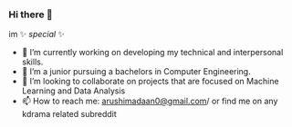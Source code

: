 ### Hi there 👋

im ✨ _special_ ✨ 

- 🔭 I’m currently working on developing my technical and interpersonal skills.
- 🌱 I’m a junior pursuing a bachelors in Computer Engineering.
- 👯 I’m looking to collaborate on projects that are focused on Machine Learning and Data Analysis
- 📫 How to reach me: arushimadaan0@gmail.com/ or find me on any kdrama related subreddit
